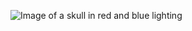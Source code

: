 ![Image of a skull in red and blue lighting](https://images.unsplash.com/photo-1605735361719-e1cd1d5ce0b2?ixlib=rb-1.2.1&ixid=eyJhcHBfaWQiOjEyMDd9&auto=format&fit=crop&w=934&q=80)
